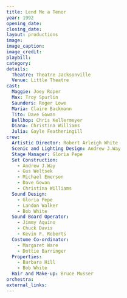 ```yaml
---
title: Lend Me a Tenor
year: 1992
opening_date: 
closing_date: 
layout: productions
image:
image_caption:
image_credit:
playbill: 
category: 
details:
  Theatre: Theatre Jacksonville
  Venue: Little Theatre
cast:
  Maggie: Joey Roper
  Max: Troy Spurlin
  Saunders: Roger Lowe
  Maria: Claire Backmann
  Tito: Dave Gowan
  Bellhop: Chris Kellermeyer
  Diana: Christina Williams
  Julia: Gayle Featheringill
crew:
  Artistic Director: Robert Arleigh White
  Scenic and Lighting Design: Andrew J.Way
  Stage Manager: Gloria Pepe
  Set Construction:
    - Andrew J.Way
    - Gus Weltsek
    - Michael Emerson
    - Dave Gowan
    - Christina Williams
  Sound Design:
    - Gloria Pepe
    - Landon Walker
    - Bob White
  Sound Board Operator:
    - Jimmy Aquino
    - Chuck Davis
    - Kevin F. Roberts
  Costume Co-ordinator:
    - Margaret Ware
    - Dottie Barringer
  Properties:
    - Barbara Hill
    - Bob White
  Hair and Make-up: Bruce Musser
orchestra:
external_links:
---
```

